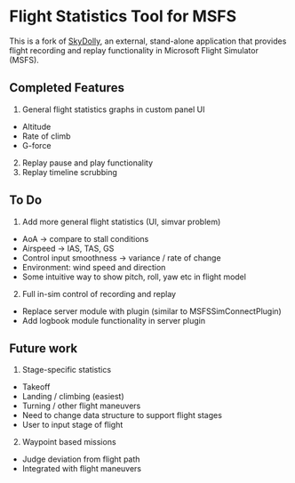 # Flight Statistics Tool for MSFS

This is a fork of [SkyDolly](SkyDolly.md), an external, stand-alone application that provides flight recording and replay functionality in Microsoft Flight Simulator (MSFS).

## Completed Features

1. General flight statistics graphs in custom panel UI
 - Altitude
 - Rate of climb
 - G-force
2. Replay pause and play functionality
3. Replay timeline scrubbing 

## To Do

1. Add more general flight statistics (UI, simvar problem)
 - AoA -> compare to stall conditions 
 - Airspeed -> IAS, TAS, GS
 - Control input smoothness -> variance / rate of change 
 - Environment: wind speed and direction
 - Some intuitive way to show pitch, roll, yaw etc in flight model 

2. Full in-sim control of recording and replay
 - Replace server module with plugin (similar to MSFSSimConnectPlugin)
 - Add logbook module functionality in server plugin 

## Future work

1. Stage-specific statistics
 - Takeoff
 - Landing / climbing (easiest)
 - Turning / other flight maneuvers 
 - Need to change data structure to support flight stages
 - User to input stage of flight 

2. Waypoint based missions
 - Judge deviation from flight path
 - Integrated with flight maneuvers 